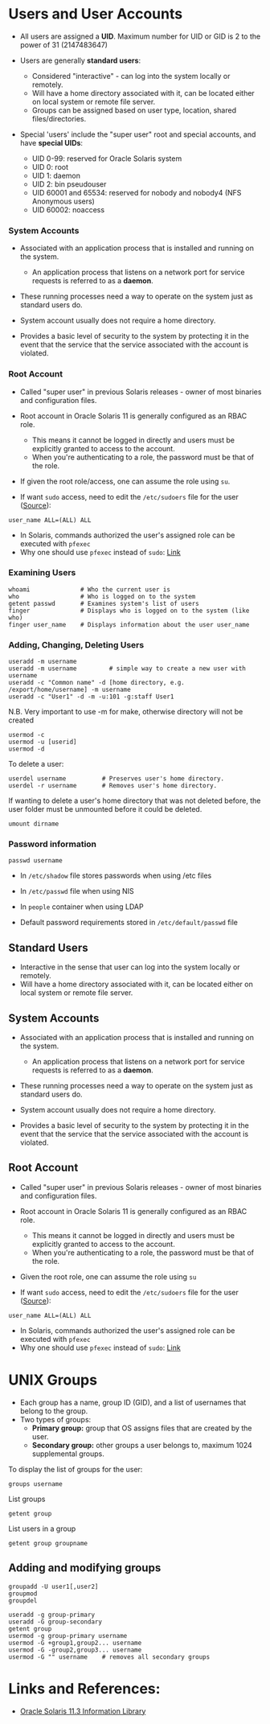 # Users and User Accounts

- All users are assigned a **UID**. Maximum number for UID or GID is 2 to the power of 31 (2147483647)
- Users are generally **standard users**:

    - Considered "interactive" - can log into the system locally or remotely.
    - Will have a home directory associated with it, can be located either on local system or remote file server.
    - Groups can be assigned based on user type, location, shared files/directories.

- Special 'users' include the "super user" root and special accounts, and have **special UIDs**:

    - UID 0-99: reserved for Oracle Solaris system
    - UID 0: root
    - UID 1: daemon
    - UID 2: bin pseudouser
    - UID 60001 and 65534: reserved for nobody and nobody4 (NFS Anonymous users)
    - UID 60002: noaccess

### System Accounts

- Associated with an application process that is installed and running on the system.

  - An application process that listens on a network port for service requests is referred to as a **daemon**.

- These running processes need a way to operate on the system just as standard users do.
- System account usually does not require a home directory.
- Provides a basic level of security to the system by protecting it in the event that the service that the service associated  with the account is violated.

### Root Account

- Called "super user" in previous Solaris releases - owner of most binaries and configuration files.
- Root account in Oracle Solaris 11 is generally configured as an RBAC role.

  - This means it cannot be logged in directly and users must be explicitly granted to access to the account.
  - When you're authenticating to a role, the password must be that of the role.

- If given the root role/access, one can assume the role using `su`.
- If want `sudo` access, need to edit the `/etc/sudoers` file for the user ([Source](https://blogs.oracle.com/observatory/entry/sudo)):

```
user_name ALL=(ALL) ALL
```
- In Solaris, commands authorized the user's assigned role can be executed with `pfexec`
- Why one should use `pfexec` instead of `sudo`: [Link](https://lildude.co.uk/solaris-11-express-root-password-gotcha)

### Examining Users
```
whoami              # Who the current user is
who                 # Who is logged on to the system
getent passwd       # Examines system's list of users
finger              # Displays who is logged on to the system (like who)
finger user_name    # Displays information about the user user_name
```

### Adding, Changing, Deleting Users
```
useradd -m username
useradd -m username	        # simple way to create a new user with username
useradd -c "Common name" -d [home directory, e.g. /export/home/username] -m username
useradd -c "User1" -d -m -u:101 -g:staff User1
```
N.B. Very important to use -m for make, otherwise directory will not be created
```
usermod -c
usermod -u [userid]
usermod -d
```
To delete a user:
```
userdel username          # Preserves user's home directory.
userdel -r username       # Removes user's home directory.
```
If wanting to delete a user's home directory that was not deleted before, the user folder must be unmounted before it could be deleted.
```
umount dirname
```

### Password information
```
passwd username
```
- In `/etc/shadow` file stores passwords when using /etc files
- In `/etc/passwd` file when using NIS
- In `people` container when using LDAP

- Default password requirements stored in `/etc/default/passwd` file

## Standard Users

- Interactive in the sense that user can log into the system locally or remotely.
- Will have a home directory associated with it, can be located either on local system or remote file server.

## System Accounts

- Associated with an application process that is installed and running on the system.

  - An application process that listens on a network port for service requests is referred to as a **daemon**.

- These running processes need a way to operate on the system just as standard users do.
- System account usually does not require a home directory.
- Provides a basic level of security to the system by protecting it in the event that the service that the service associated  with the account is violated.

## Root Account

- Called "super user" in previous Solaris releases - owner of most binaries and configuration files.
- Root account in Oracle Solaris 11 is generally configured as an RBAC role.

  - This means it cannot be logged in directly and users must be explicitly granted to access to the account.
  - When you're authenticating to a role, the password must be that of the role.

- Given the root role, one can assume the role using `su`
- If want `sudo` access, need to edit the `/etc/sudoers` file for the user ([Source](https://blogs.oracle.com/observatory/entry/sudo)):

```
user_name ALL=(ALL) ALL
```
- In Solaris, commands authorized the user's assigned role can be executed with `pfexec`
- Why one should use `pfexec` instead of `sudo`: [Link](https://lildude.co.uk/solaris-11-express-root-password-gotcha)

# UNIX Groups
- Each group has a name, group ID (GID), and a list of usernames that belong to the group.
- Two types of groups:
    - **Primary group:** group that OS assigns files that are created by the user.
    - **Secondary group:** other groups a user belongs to, maximum 1024 supplemental groups.

To display the list of groups for the user:
```
groups username
```
List groups
```
getent group
```
List users in a group
```
getent group groupname
```

## Adding and modifying groups
```
groupadd -U user1[,user2]
groupmod
groupdel

useradd -g group-primary
useradd -G group-secondary
getent group
usermod -g group-primary username
usermod -G +group1,group2... username
usermod -G -group2,group3... username
usermod -G "" username    # removes all secondary groups
```

# Links and References:
- [Oracle Solaris 11.3 Information Library](https://docs.oracle.com/cd/E53394_01/)
